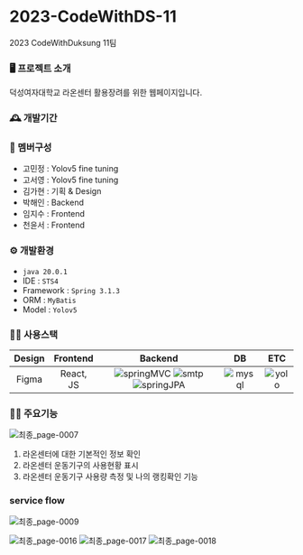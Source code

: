 # 2023-CodeWithDS-11
2023 CodeWithDuksung 11팀

### 🖥 프로젝트 소개
덕성여자대학교 라온센터 활용장려를 위한 웹페이지입니다.

### 🕰 개발기간


### 👭 멤버구성
- 고민정 : Yolov5 fine tuning 
- 고서영 : Yolov5 fine tuning 
- 김가현 : 기획 & Design 
- 박해인 : Backend 
- 임지수 : Frontend 
- 천윤서 : Frontend 

### ⚙️ 개발환경
- ``` java 20.0.1 ```
- IDE : ``` STS4 ```
- Framework : ```Spring 3.1.3 ```
- ORM : ```MyBatis```
- Model : ``` Yolov5 ```


### 👩‍💻 사용스택
| Design | Frontend | Backend | DB | ETC |
|:---:|:---:|:---:|:---:|:---:|
| Figma | React, JS | ![springMVC](https://github.com/2023-CodewithDuksung/2023-CodeWithDS-11/assets/75514808/3ef6c716-c476-43a0-bcdd-bf0baaf88b71) ![smtp](https://github.com/2023-CodewithDuksung/2023-CodeWithDS-11/assets/75514808/5376e601-36f5-4e11-81b8-3f2ff8a2cbab)![springJPA](https://github.com/2023-CodewithDuksung/2023-CodeWithDS-11/assets/75514808/8b05a10c-dfe4-4d4f-8705-991dd293b5b4)| ![mysql](https://github.com/2023-CodewithDuksung/2023-CodeWithDS-11/assets/75514808/b182a280-9333-4726-b982-98d480e33592)| ![yolo](https://github.com/2023-CodewithDuksung/2023-CodeWithDS-11/assets/75514808/e7d87061-8db1-4b8c-8ba2-97f5ce2a4d83) |


### 👩‍💻 주요기능

![최종_page-0007](https://github.com/2023-CodewithDuksung/2023-CodeWithDS-11/assets/75514808/039178b0-bb91-498f-91c2-86c9e20abe16)
1. 라온센터에 대한 기본적인 정보 확인
2. 라온센터 운동기구의 사용현황 표시
3. 라온센터 운동기구 사용량 측정 및 나의 랭킹확인 기능

### service flow
![최종_page-0009](https://github.com/2023-CodewithDuksung/2023-CodeWithDS-11/assets/75514808/c9561e92-b705-4a3f-b0b2-de8cff8b7319)

![최종_page-0016](https://github.com/2023-CodewithDuksung/2023-CodeWithDS-11/assets/75514808/63e11911-5d8a-428e-b993-f71788e51e8c)
![최종_page-0017](https://github.com/2023-CodewithDuksung/2023-CodeWithDS-11/assets/75514808/34f89104-0d82-48b5-8640-61737e6fd5b9)
![최종_page-0018](https://github.com/2023-CodewithDuksung/2023-CodeWithDS-11/assets/75514808/e6a2a9a0-aa8d-4c2a-b630-88aab6514e28)

